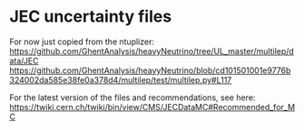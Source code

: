 # JEC uncertainty files

For now just copied from the ntuplizer:
https://github.com/GhentAnalysis/heavyNeutrino/tree/UL_master/multilep/data/JEC
https://github.com/GhentAnalysis/heavyNeutrino/blob/cd101501001e9776b324002da585e38fe0a378d4/multilep/test/multilep.py#L117

For the latest version of the files and recommendations, see here:
https://twiki.cern.ch/twiki/bin/view/CMS/JECDataMC#Recommended_for_MC
